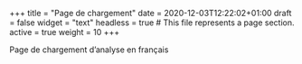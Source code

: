 +++
title = "Page de chargement"
date = 2020-12-03T12:22:02+01:00
draft = false
widget = "text"
headless = true # This file represents a page section.
active = true
weight = 10
+++

Page de chargement d’analyse en français
